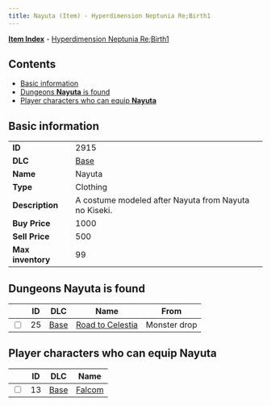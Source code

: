 ```yaml
---
title: Nayuta (Item) - Hyperdimension Neptunia Re;Birth1
---
```


[**Item Index**](/neptunia/rb1/item/index.html) - [Hyperdimension Neptunia Re;Birth1](/neptunia/rb1)

## Contents

- [Basic information](#basic-information)
- [Dungeons **Nayuta** is found](#dungeons-nayuta-is-found)
- [Player characters who can equip **Nayuta**](#player-characters-who-can-equip-nayuta)

## Basic information

|   |   |
| -- | -- |
| **ID** | 2915 |
| **DLC** | [Base](/neptunia/rb1/dlc/1-base.html) |
| **Name** | Nayuta |
| **Type** | Clothing |
| **Description** | A costume modeled after Nayuta from Nayuta no Kiseki. |
| **Buy Price** | 1000 |
| **Sell Price** | 500 |
| **Max inventory** | 99 |


## Dungeons **Nayuta** is found

|    | ID | DLC | Name | From |
| -- | -- | --- | ---- | ---- |
| <input type="checkbox" id="rb1-dungeon-1-25" class="trackbox" /> | 25 | [Base](/neptunia/rb1/dlc/1-base.html) | [Road to Celestia](/neptunia/rb1/dungeon/1-25-road-to-celestia.html) | Monster drop |


## Player characters who can equip **Nayuta**

|    | ID | DLC | Name |
| -- | -- | --- | ---- |
| <input type="checkbox" id="rb1-player-1-13" class="trackbox" /> | 13 | [Base](/neptunia/rb1/dlc/1-base.html) | [Falcom](/neptunia/rb1/player/1-13-falcom.html) |
